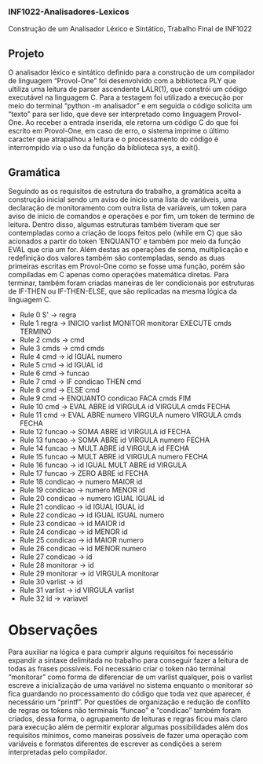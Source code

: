 ### INF1022-Analisadores-Lexicos
 Construção de um Analisador Léxico e Sintático, Trabalho Final de INF1022
 
## Projeto
O analisador léxico e sintático definido para a construção de um compilador de linguagem “Provol-One” foi desenvolvido com a biblioteca PLY que ultiliza uma leitura de parser ascendente LALR(1), que constrói um código executável na linguagem C. Para a testagem foi utilizado a execução por meio do terminal “python -m analisador” e em seguida o código solicita um “texto” para ser lido, que deve ser interpretado como linguagem Provol-One. 
Ao receber a entrada inserida, ele retorna um código C do que foi escrito em Provol-One, em caso de erro, o sistema imprime o último caracter que atrapalhou a leitura e o processamento do código é interrompido via o uso da função da biblioteca sys, a exit().  

## Gramática
Seguindo as os requisitos de estrutura do trabalho, a gramática aceita a construção inicial sendo um aviso de inicio uma lista de variáveis, uma declaração de monitoramento com outra lista de variáveis, um token para aviso de inicio de comandos e operações e por fim, um token de termino de leitura.
Dentro disso, algumas estruturas também tiveram que ser contempladas como a criação de loops feitos pelo (while em C) que são acionados a partir do token ‘ENQUANTO’ e também por meio da função EVAL que cria um for. 
Além destas as operações de soma, multiplicação e redefinição dos valores também são contempladas, sendo as duas primeiras escritas em Provol-One como se fosse uma função, porém são compiladas em C apenas como operações matemática diretas. Para terminar, também foram criadas maneiras de ler condicionais por estruturas de IF-THEN ou IF-THEN-ELSE, que são replicadas na mesma lógica da linguagem C.
- Rule 0     S' -> regra
- Rule 1     regra -> INICIO varlist MONITOR monitorar EXECUTE cmds TERMINO
- Rule 2     cmds -> cmd
- Rule 3     cmds -> cmd cmds
- Rule 4     cmd -> id IGUAL numero
- Rule 5     cmd -> id IGUAL id
- Rule 6     cmd -> funcao
- Rule 7     cmd -> IF condicao THEN cmd
- Rule 8     cmd -> ELSE cmd
- Rule 9     cmd -> ENQUANTO condicao FACA cmds FIM
- Rule 10    cmd -> EVAL ABRE id VIRGULA id VIRGULA cmds FECHA
- Rule 11    cmd -> EVAL ABRE numero VIRGULA numero VIRGULA cmds FECHA
- Rule 12    funcao -> SOMA ABRE id VIRGULA id FECHA
- Rule 13    funcao -> SOMA ABRE id VIRGULA numero FECHA
- Rule 14    funcao -> MULT ABRE id VIRGULA id FECHA
- Rule 15    funcao -> MULT ABRE id VIRGULA numero FECHA
- Rule 16    funcao -> id IGUAL MULT ABRE id VIRGULA
- Rule 17    funcao -> ZERO ABRE id FECHA
- Rule 18    condicao -> numero MAIOR id
- Rule 19    condicao -> numero MENOR id
- Rule 20    condicao -> numero IGUAL IGUAL id
- Rule 21    condicao -> id IGUAL IGUAL id
- Rule 22    condicao -> id IGUAL IGUAL numero
- Rule 23    condicao -> id MAIOR id
- Rule 24    condicao -> id MENOR id
- Rule 25    condicao -> id MAIOR numero
- Rule 26    condicao -> id MENOR numero
- Rule 27    condicao -> id
- Rule 28    monitorar -> id
- Rule 29    monitorar -> id VIRGULA monitorar
- Rule 30    varlist -> id
- Rule 31    varlist -> id VIRGULA varlist
- Rule 32    id -> variavel

# Observações
Para auxiliar na lógica e para cumprir alguns requisitos foi necessário expandir a sintaxe delimitada no trabalho para conseguir fazer a leitura de todas as frases possíveis. Foi necessário criar o token não terminal “monitorar” como forma de diferenciar de um varlist qualquer, pois o varlist escreve a inicialização de uma variável no sistema enquanto o monitorar só fica guardando no processamento do código que toda vez que aparecer, é necessário um “printf”. 
Por questões de organização e redução de conflito de regras os tokens não terminais “funcao” e “condicao” também foram criados, dessa forma, o agrupamento de leituras e regras ficou mais claro para execução além de permitir explorar algumas possibilidades além dos requisitos mínimos, como maneiras possíveis de fazer uma operação com variáveis e formatos diferentes de escrever as condições a serem interpretadas pelo compilador.
